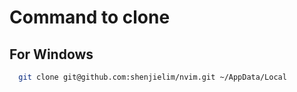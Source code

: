 # Command to clone


## For Windows

```bash
  git clone git@github.com:shenjielim/nvim.git ~/AppData/Local
```

